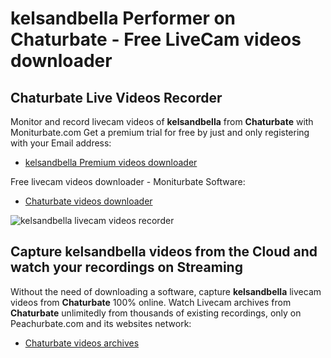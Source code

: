 # kelsandbella Performer on Chaturbate - Free LiveCam videos downloader

## Chaturbate Live Videos Recorder

Monitor and record livecam videos of **kelsandbella** from **Chaturbate** with Moniturbate.com
Get a premium trial for free by just and only registering with your Email address:
* [kelsandbella Premium videos downloader](https://moniturbate.com/request-demo-licence-key.html)

Free livecam videos downloader - Moniturbate Software:
* [Chaturbate videos downloader](https://moniturbate.com/moniturbate-download-software.html)

![kelsandbella livecam videos recorder](https://peachurnet.com/templates/moniturbate-software.png)


## Capture kelsandbella videos from the Cloud and watch your recordings on Streaming

Without the need of downloading a software, capture **kelsandbella** livecam videos from **Chaturbate** 100% online.
Watch Livecam archives from **Chaturbate** unlimitedly from thousands of existing recordings, only on Peachurbate.com and its websites network:
* [Chaturbate videos archives](https://peachurnet.com/)